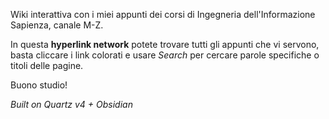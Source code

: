 Wiki interattiva con i miei appunti dei corsi di Ingegneria dell'Informazione Sapienza, canale M-Z.

In questa **hyperlink network** potete trovare tutti gli appunti che vi servono, basta cliccare i link colorati e usare *Search* per cercare parole specifiche o titoli delle pagine.

Buono studio!

*Built on Quartz v4 + Obsidian*
